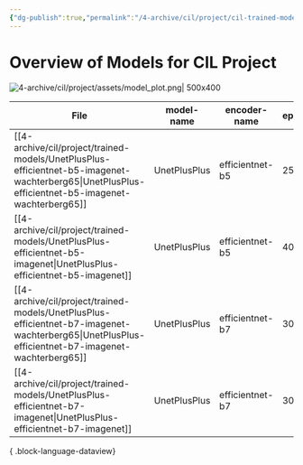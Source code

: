 ```yaml
---
{"dg-publish":true,"permalink":"/4-archive/cil/project/cil-trained-models/","tags":["eth/cil/project"],"created":"","updated":""}
---
```


# Overview of Models for CIL Project
![4-archive/cil/project/assets/model_plot.png| 500x400](/img/user/4-archive/cil/project/assets/model_plot.png)


| File                                                                                                                                                 | model-name   | encoder-name    | epochs | dice-loss | trained-by |
| ---------------------------------------------------------------------------------------------------------------------------------------------------- | ------------ | --------------- | ------ | --------- | ---------- |
| [[4-archive/cil/project/trained-models/UnetPlusPlus-efficientnet-b5-imagenet-wachterberg65\|UnetPlusPlus-efficientnet-b5-imagenet-wachterberg65]] | UnetPlusPlus | efficientnet-b5 | 25     | 0.151555  | siwachte   |
| [[4-archive/cil/project/trained-models/UnetPlusPlus-efficientnet-b5-imagenet\|UnetPlusPlus-efficientnet-b5-imagenet]]                             | UnetPlusPlus | efficientnet-b5 | 40     | 0.164649  | stkramer   |
| [[4-archive/cil/project/trained-models/UnetPlusPlus-efficientnet-b7-imagenet-wachterberg65\|UnetPlusPlus-efficientnet-b7-imagenet-wachterberg65]] | UnetPlusPlus | efficientnet-b7 | 30     | 0.169151  | stkramer   |
| [[4-archive/cil/project/trained-models/UnetPlusPlus-efficientnet-b7-imagenet\|UnetPlusPlus-efficientnet-b7-imagenet]]                             | UnetPlusPlus | efficientnet-b7 | 30     | 0.169151  | siwachte   |

{ .block-language-dataview}

